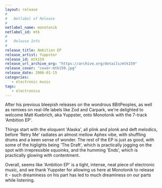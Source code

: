 ```yaml
---
layout: release
#
#   Netlabel of Release
#
netlabel_name: monotonik
netlabel_id: mtk
#
#   Release Info
#
release_title: Ambition EP
release_artist: Yuppster
release_id: mtk159
release_url_archive_org: "https://archive.org/details/mtk159"
release_cover: "cover-mtk159.jpg"
release_date: 2006-01-15
categories:
   - electronic music
tags:
   - electronica
---
```

After his previous bleepish releases on the wondrous 8BitPeoples, as well as remixes on real-life labels like Zod and Carpark, we're delighted to welcome Matt Kuebrich, aka Yuppster, onto Monotonik with the 7-track 'Ambition EP'.

Things start with the eloquent 'Alaska', all plink and plonk and deft melodics, before 'Retry Me' radiates an almost mellow Aphex vibe, with shuffling drums and a keen sense of wonder. The rest of the EP is just as good, with some of the higlights being 'The Draft', which is practically jogging on the spot with irrepressible squoinks, and the humming 'Ends', which is practically glowing with contentment.

Overall, seems like 'Ambition EP' is a tight, intense, neat piece of electronic music, and we thank Yuppster for allowing us here at Monotonik to release it - such dreaminess on his part has led to much dreaminess on our parts while listening.


